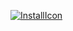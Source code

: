 [![InstallIcon](https://img.shields.io/badge/Install-Scriptstaller-brightgreen.svg?style=flat-square)](https://raw.githubusercontent.com/Scriptstaller/Scriptstaller/master/Scriptstaller.user.js)
